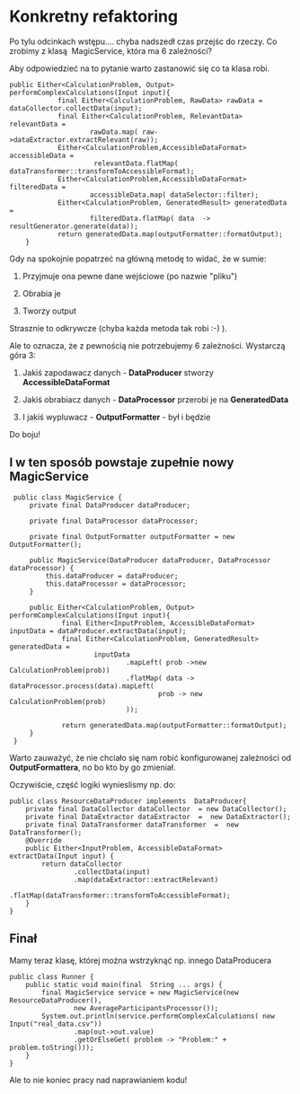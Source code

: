 # Konkretny refaktoring
Po tylu odcinkach wstępu.... chyba nadszedł czas przejśc do rzeczy.
Co zrobimy z klasą  MagicService, która ma 6 zależności?

Aby odpowiedzieć na to pytanie warto zastanowić się co ta klasa robi.
```
public Either<CalculationProblem, Output> performComplexCalculations(Input input){
            final Either<CalculationProblem, RawData> rawData = dataCollector.collectData(input);
            final Either<CalculationProblem, RelevantData> relevantData =
                    rawData.map( raw->dataExtractor.extractRelevant(raw));
            Either<CalculationProblem,AccessibleDataFormat> accessibleData =
                     relevantData.flatMap( dataTransformer::transformToAccessibleFormat);
            Either<CalculationProblem,AccessibleDataFormat> filteredData =
                    accessibleData.map( dataSelector::filter);
            Either<CalculationProblem, GeneratedResult> generatedData =
                    filteredData.flatMap( data  -> resultGenerator.generate(data));
            return generatedData.map(outputFormatter::formatOutput);
    }
```
Gdy na spokojnie popatrzeć na główną metodę to  widać, że w sumie:

1. Przyjmuje ona pewne dane wejściowe  (po nazwie "pliku")

2. Obrabia je

3. Tworzy output

Strasznie to odkrywcze (chyba każda metoda tak robi :-)  ).

Ale to oznacza, że z pewnością nie potrzebujemy 6 zależności.
Wystarczą góra 3:

1.  Jakiś zapodawacz danych - **DataProducer**  stworzy **AccessibleDataFormat**

2. Jakiś obrabiacz danych - **DataProcessor** przerobi je na **GeneratedData**

3. I jakiś wypluwacz - **OutputFormatter** - był i będzie
 
 Do boju!
    
## I w ten sposób powstaje zupełnie nowy **MagicService**
```
 public class MagicService {
     private final DataProducer dataProducer;
 
     private final DataProcessor dataProcessor;
 
     private final OutputFormatter outputFormatter = new OutputFormatter();
 
     public MagicService(DataProducer dataProducer, DataProcessor dataProcessor) {
         this.dataProducer = dataProducer;
         this.dataProcessor = dataProcessor;
     }
 
     public Either<CalculationProblem, Output> performComplexCalculations(Input input){
             final Either<InputProblem, AccessibleDataFormat> inputData = dataProducer.extractData(input);
             final Either<CalculationProblem, GeneratedResult> generatedData =
                     inputData
                             .mapLeft( prob ->new CalculationProblem(prob))
                             .flatMap( data -> dataProcessor.process(data).mapLeft(
                                     prob -> new CalculationProblem(prob)
                             ));
 
             return generatedData.map(outputFormatter::formatOutput);
     }
 }
```
Warto zauważyć, że nie chciało się nam robić konfigurowanej 
zależności od **OutputFormattera**, no bo kto by go zmieniał.


Oczywiście, część logiki wynieslismy np. do:
```
public class ResourceDataProducer implements  DataProducer{
    private final DataCollector dataCollector  = new DataCollector();
    private final DataExtractor dataExtractor  =  new DataExtractor();
    private final DataTransformer dataTransformer  =  new DataTransformer();
    @Override
    public Either<InputProblem, AccessibleDataFormat> extractData(Input input) {
        return dataCollector
                .collectData(input)
                .map(dataExtractor::extractRelevant)
                .flatMap(dataTransformer::transformToAccessibleFormat);
    }
}
```

## Finał 
Mamy teraz klasę, której można wstrzyknąć np. innego DataProducera
```
public class Runner {
    public static void main(final  String ... args) {
        final MagicService service = new MagicService(new ResourceDataProducer(),
                new AverageParticipantsProcessor());
        System.out.println(service.performComplexCalculations( new Input("real_data.csv"))
                .map(out->out.value)
                .getOrElseGet( problem -> "Problem:" + problem.toString()));
    }
}
```

Ale to nie koniec pracy nad naprawianiem kodu!

